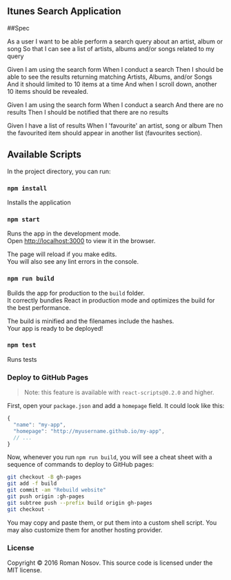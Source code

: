 ## Itunes Search Application

##Spec

As a user
I want to be able perform a search query about an artist, album or song
So that I can see a list of artists, albums and/or songs related to my query

Given I am using the search form
When I conduct a search
Then I should be able to see the results returning matching Artists, Albums, and/or Songs
And it should limited to 10 items at a time
And when I scroll down, another 10 items should be revealed.

Given I am using the search form
When I conduct a search
And there are no results
Then I should be notified that there are no results

Given I have a list of results
When I 'favourite' an artist, song or album
Then the favourited item should appear in another list (favourites section).

## Available Scripts

In the project directory, you can run:

### `npm install`

Installs the application

### `npm start`

Runs the app in the development mode.<br>
Open [http://localhost:3000](http://localhost:3000) to view it in the browser.

The page will reload if you make edits.<br>
You will also see any lint errors in the console.

### `npm run build`

Builds the app for production to the `build` folder.<br>
It correctly bundles React in production mode and optimizes the build for the best performance.

The build is minified and the filenames include the hashes.<br>
Your app is ready to be deployed!

### `npm test`

Runs tests

### Deploy to GitHub Pages

>Note: this feature is available with `react-scripts@0.2.0` and higher.

First, open your `package.json` and add a `homepage` field.
It could look like this:

```js
{
  "name": "my-app",
  "homepage": "http://myusername.github.io/my-app",
  // ...
}
```

Now, whenever you run `npm run build`, you will see a cheat sheet with a sequence of commands to deploy to GitHub pages:

```sh
git checkout -B gh-pages
git add -f build
git commit -am "Rebuild website"
git push origin :gh-pages
git subtree push --prefix build origin gh-pages
git checkout -
```

You may copy and paste them, or put them into a custom shell script. You may also customize them for another hosting provider.

### License

Copyright © 2016 Roman Nosov. This source code is licensed under the MIT license.
